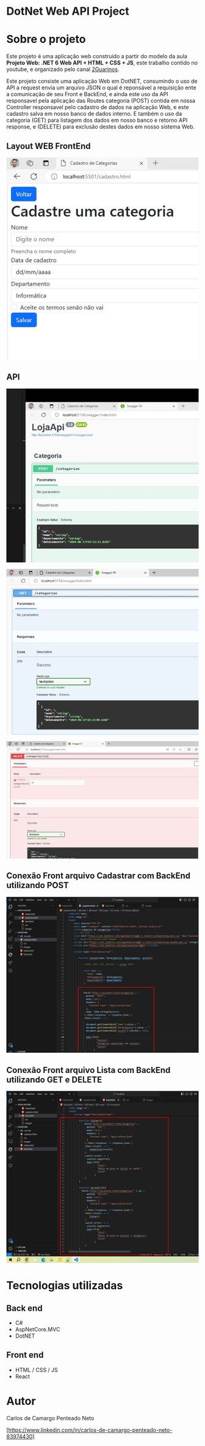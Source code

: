 # DotNet Web API Project


# Sobre o projeto

Este projeto é uma aplicação web construído a partir do modelo da aula **Projeto Web: .NET 6 Web API + HTML + CSS + JS**, este trabalho contido no youtube, e organizado pelo canal [2Guarinos]([https://devsuperior.com "Site da DevSuperior](https://www.youtube.com/watch?v=oziU_M_61YM)").

Este projeto consiste uma aplicação Web em DotNET, consumindo o uso de API a request envia um arquivo JSON o qual é reponsável a requisição ente a comunicação de seu Front e BackEnd, e ainda este uso da API responsavel pela aplicação das Routes categoria (POST) contida em nossa Controller responsavel pelo cadastro de dados na aplicação Web, e este cadastro salva em nosso banco de dados interno. E também o uso da categoria (GET) para listagem dos dados em nosso banco e retorno API response, e (DELETE) para exclusão destes dados em nosso sistema Web.

## Layout WEB FrontEnd
![FrontEnd Cadatrar](FrontCadastrar.jpg)

## API
![POST](https://github.com/carlospenteado/ProjetoWebDotNetAPI/blob/main/Backend%20POST.jpg)

![GET](https://github.com/carlospenteado/ProjetoWebDotNetAPI/blob/main/Backend%20GET.jpg)

![DELETE](https://github.com/carlospenteado/ProjetoWebDotNetAPI/blob/main/Backend%20DELETE.jpg)

## Conexão Front arquivo Cadastrar com BackEnd utilizando POST 
![POST](CadastroPOST.jpg)

## Conexão Front arquivo Lista com BackEnd utilizando GET e DELETE 
![POST](https://github.com/carlospenteado/ProjetoWebDotNetAPI/blob/main/ListaGET%20DELETE.jpg)

# Tecnologias utilizadas
## Back end
- C#
- AspNetCore.MVC
- DotNET

## Front end
- HTML / CSS / JS 
- React

# Autor

Carlos de Camargo Penteado Neto

[https://www.linkedin.com/in/carlos-de-camargo-penteado-neto-83974430]
